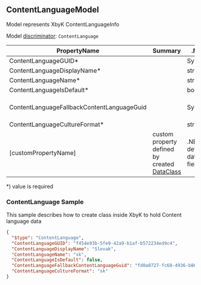 <!-- generated file with tool "Kentico.Xperience.UMT.DocUtils" - edited through template "UmtModel.cshtml" -->
## ContentLanguageModel
Model represents XbyK ContentLanguageInfo

Model [discriminator](../UmtModel.md#discriminator): `ContentLanguage`

|PropertyName|Summary|.NET Type|Notes|
|---|---|---|---|
|ContentLanguageGUID\*||System.Guid?|[UniqueId](../UmtModel.md#UniqueId)|
|ContentLanguageDisplayName\*||string?||
|ContentLanguageName\*||string?||
|ContentLanguageIsDefault\*||bool?||
|ContentLanguageFallbackContentLanguageGuid||System.Guid?|Reference to [ContentLanguageInfo](../References.md#ContentLanguageInfo) on property ContentLanguageFallbackContentLanguageID|
|ContentLanguageCultureFormat\*||string?||
|[customPropertyName]|custom property defined by created [DataClass](./DataClassModel.md)|.NET type defined by data class field||

<p>*) value is required</p>


### ContentLanguage Sample
This sample describes how to create class inside XbyK to hold Content language data
```json
{
  "$type": "ContentLanguage",
  "ContentLanguageGUID": "f454e93b-5fe9-42a9-b1af-b572234ed9c4",
  "ContentLanguageDisplayName": "Slovak",
  "ContentLanguageName": "sk",
  "ContentLanguageIsDefault": false,
  "ContentLanguageFallbackContentLanguageGuid": "fd0a0727-fc68-4936-b868-119df0f0ad7a",
  "ContentLanguageCultureFormat": "sk"
}
```
